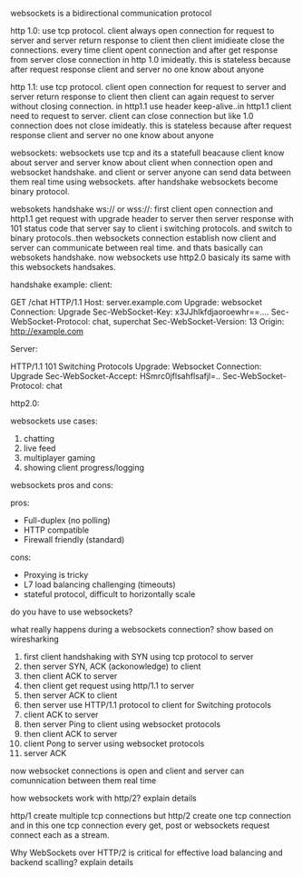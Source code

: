 websockets is a bidirectional communication protocol

http 1.0: use tcp protocol. client always open connection for  request to server and server return response to client then client imidieate close the connections. every time client opent connection and after get response from server close connection in http 1.0 imideatly. this is stateless because after request response client and server no one know about anyone

http 1.1: use tcp protocol. client open connection for request to server and server return response to client then client can again request to server without closing connection. in http1.1 use header keep-alive..in http1.1 client need to request to server. client can close connection but like 1.0 connection does not close imideatly. this is stateless because after request response client and server no one know about anyone


websockets: websockets use tcp and its a statefull  beacause client know about server and server know about client when connection open and websocket handshake. and client or server anyone can send data between them real time using websockets. after handshake websockets become binary protocol.


websokets handshake ws:// or wss://:  first client open connection and http1.1 get request with upgrade header to server then server response with 101 status code  that server say to client i switching protocols. and switch to binary protocols..then websockets connection establish now  client and server can communicate between real time. and thats basically can websokets handshake.  now websockets use http2.0 basicaly its same with this websockets handsakes.

handshake example:
client:

GET /chat HTTP/1.1
Host: server.example.com
Upgrade: websocket
Connection: Upgrade
Sec-WebSocket-Key: x3JJhlkfdjaoroewhr==....
Sec-WebSocket-Protocol: chat, superchat
Sec-WebSocket-Version: 13
Origin: http://example.com


Server:

HTTP/1.1 101 Switching Protocols
Upgrade: Websocket
Connection: Upgrade
Sec-WebSocket-Accept: HSmrc0jflsahflsafjl=..
Sec-WebSocket-Protocol: chat

http2.0: 


websockets use cases:
1. chatting
2. live feed
3. multiplayer gaming
4. showing client progress/logging


websockets pros and cons:

pros:

* Full-duplex (no polling)
* HTTP compatible 
* Firewall friendly (standard)

cons:

* Proxying is tricky
* L7 load balancing challenging (timeouts)
* stateful protocol, difficult to horizontally scale

do you have to use websockets?

what really happens during a websockets connection? show based on wiresharking
1. first client handshaking with SYN using tcp protocol to server
2. then server SYN, ACK (ackonowledge) to client
3. then client ACK to server
4. then client get request using http/1.1 to server
5. then server ACK to client
6. then server use HTTP/1.1 protocol to client for Switching protocols
7. client ACK to server
8. then server Ping to client using websocket protocols
9. then client ACK to server
10. client Pong to server using websocket protocols
11. server ACK


now websocket connections is open and client and server can comunnication between them real time


how websockets work with http/2? explain details

http/1 create multiple tcp connections but http/2 create one tcp connection and in this one tcp connection every get, post or websockets request connect each as a stream.


Why WebSockets over HTTP/2 is critical for effective load balancing and backend scalling? explain details
